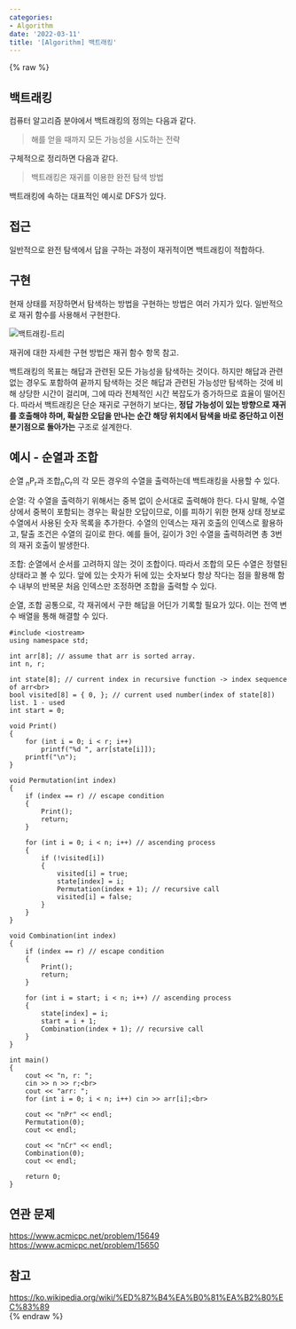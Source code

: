 ```yaml
---
categories:
- Algorithm
date: '2022-03-11'
title: '[Algorithm] 백트래킹'
---
```


{% raw %}
##  백트래킹
컴퓨터 알고리즘 분야에서 백트래킹의 정의는 다음과 같다.
>해를 얻을 때까지 모든 가능성을 시도하는 전략

구체적으로 정리하면 다음과 같다.
> 백트래킹은 재귀를 이용한 완전 탐색 방법<br>

백트래킹에 속하는 대표적인 예시로 DFS가 있다.

##  접근
일반적으로 완전 탐색에서 답을 구하는 과정이 재귀적이면 백트래킹이 적합하다.

## 구현
현재 상태를 저장하면서 탐색하는 방법을 구현하는 방법은 여러 가지가 있다. 일반적으로 재귀 함수를 사용해서 구현한다.

![백트래킹-트리](images/백트래킹-트리.png "백트래킹-트리")

재귀에 대한 자세한 구현 방법은 재귀 함수 항목 참고.

백트래킹의 목표는 해답과 관련된 모든 가능성을 탐색하는 것이다. 하지만 해답과 관련없는 경우도 포함하여 끝까지 탐색하는 것은 해답과 관련된 가능성만 탐색하는 것에 비해 상당한 시간이 걸리며, 그에 따라 전체적인 시간 복잡도가 증가하므로 효율이 떨어진다. 따라서 백트래킹은 단순 재귀로 구현하기 보다는, **정답 가능성이 있는 방향으로 재귀를 호출해야 하며, 확실한 오답을 만나는 순간 해당 위치에서 탐색을 바로 중단하고 이전 분기점으로 돌아가는** 구조로 설계한다.

## 예시 - 순열과 조합
순열 <sub>n</sub>P<sub>r</sub>과 조합<sub>n</sub>C<sub>r</sub>의 각 모든 경우의 수열을 출력하는데 백트래킹을 사용할 수 있다.

순열: 각 수열을 출력하기 위해서는 중복 없이 순서대로 출력해야 한다. 다시 말해, 수열 상에서 중복이 포함되는 경우는 확실한 오답이므로, 이를 피하기 위한 현재 상태 정보로 수열에서 사용된 숫자 목록을 추가한다. 수열의 인덱스는 재귀 호출의 인덱스로 활용하고, 탈출 조건은 수열의 길이로 한다. 예를 들어, 길이가 3인 수열을 출력하려면 총 3번의 재귀 호출이 발생한다.

조합: 순열에서 순서를 고려하지 않는 것이 조합이다. 따라서 조합의 모든 수열은 정렬된 상태라고 볼 수 있다. 앞에 있는 숫자가 뒤에 있는 숫자보다 항상 작다는 점을 활용해 함수 내부의 반복문 처음 인덱스만 조정하면 조합을 출력할 수 있다.

순열, 조합 공통으로, 각 재귀에서 구한 해답을 어딘가 기록할 필요가 있다. 이는 전역 변수 배열을 통해 해결할 수 있다.

```
#include <iostream>
using namespace std;

int arr[8]; // assume that arr is sorted array.
int n, r;

int state[8]; // current index in recursive function -> index sequence of arr<br>
bool visited[8] = { 0, }; // current used number(index of state[8]) list. 1 - used
int start = 0;

void Print()
{
	for (int i = 0; i < r; i++)
		printf("%d ", arr[state[i]]);
	printf("\n");
}

void Permutation(int index)
{
	if (index == r) // escape condition
	{
		Print();
		return;
	}

	for (int i = 0; i < n; i++) // ascending process
	{
		if (!visited[i])
		{
			visited[i] = true;
			state[index] = i;
			Permutation(index + 1); // recursive call
			visited[i] = false;
		}
	}
}

void Combination(int index)
{
	if (index == r) // escape condition
	{
		Print();
		return;
	}

	for (int i = start; i < n; i++) // ascending process
	{
		state[index] = i;
		start = i + 1;
		Combination(index + 1); // recursive call
	}
}

int main()
{
	cout << "n, r: ";
	cin >> n >> r;<br>
	cout << "arr: ";
	for (int i = 0; i < n; i++) cin >> arr[i];<br>

	cout << "nPr" << endl;
	Permutation(0);
	cout << endl;

	cout << "nCr" << endl;
	Combination(0);
	cout << endl;	

	return 0;
}
```

## 연관 문제
https://www.acmicpc.net/problem/15649<br>
https://www.acmicpc.net/problem/15650<br>

## 참고
https://ko.wikipedia.org/wiki/%ED%87%B4%EA%B0%81%EA%B2%80%EC%83%89<br>
{% endraw %}